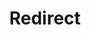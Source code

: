 ﻿---
layout: src/layouts/Redirect.astro
title: Redirect
redirect: https://yamldoc.liuyan.wang/docs/octopus-rest-api/cli/octopus-task-wait
pubDate:  2023-01-01
navSearch: false
navSitemap: false
navMenu: false
---
